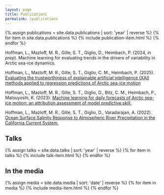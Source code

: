 ```yaml
---
layout: page
title: Publications
permalink: /publications
---
```

{% assign publications = site.data.publications | sort: 'year' | reverse %}
{% for item in site.data.publications %}
  {% include publication-item.html %}
{% endfor %}

<p> Hoffman, L., Mazloff, M. R., Gille, S. T., Giglio, D., Heimbach, P. (2024, <i>in prep</i>). Machine learning for evaluating trends in the
drivers of variability in Arctic sea-ice dynamics. </a>
<p> Hoffman, L., Mazloff, M. R., Gille, S. T., Giglio, C. M., Heimbach, P. (2025). <a href="https://doi.org/10.1175/AIES-D-24-0027.1" targeg = "_blank"> Evaluating the trustworthiness of explainable artificial intelligence (XAI) methods applied to regression predictions of Arctic sea-ice motion </a>
<p> Hoffman, L., Mazloff, M. R., Gille, S. T., Giglio, D., Bitz, C. M., Heimbach, P., Matsuyoshi, K. (2023). <a href="https://doi.org/10.1175/AIES-D-23-0004.1" target = "_blank"> Machine learning for daily forecasts of Arctic sea-ice motion: an attribution assessment of model predictive skill. </a>
<p> Hoffman, L., Mazloff, M. R., Gille, S. T., Giglio, D., Varadarajan, A. (2022). <a href="https://doi.org/10.1175/JPO-D-21-0272.1" target = "_blank"> Ocean Surface Salinity Response to Atmospheric River Precipitation in the California Current System. </a>

## Talks
{% assign talks = site.data.talks | sort: 'year' | reverse %}
{% for item in talks %}
  {% include talk-item.html %}
{% endfor %}

## In the media
{% assign media = site.data.media | sort: 'date' | reverse %}
{% for item in media %}
  {% include media-item.html %}
{% endfor %}
  
